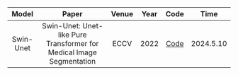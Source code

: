 
|  Model  |                         Paper                         |    Venue   | Year | Code | Time |
| :----: | :----------------------------------------------------------: | :----: | :----: | :----: | :----: |
| Swin-Unet| Swin-Unet: Unet-like Pure Transformer for Medical Image Segmentation | ECCV | 2022 | [Code](https://github.com/HuCaoFighting/Swin-Unet) | 2024.5.10 |
